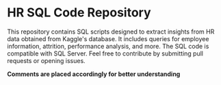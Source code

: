 # HR SQL Code Repository 
This repository contains SQL scripts designed to extract insights from HR data obtained from Kaggle's database.
It includes queries for employee information, attrition,  performance analysis, and more.
The SQL code is compatible with SQL Server.
Feel free to contribute by submitting pull requests or opening issues.

**Comments are placed accordingly for better understanding**

